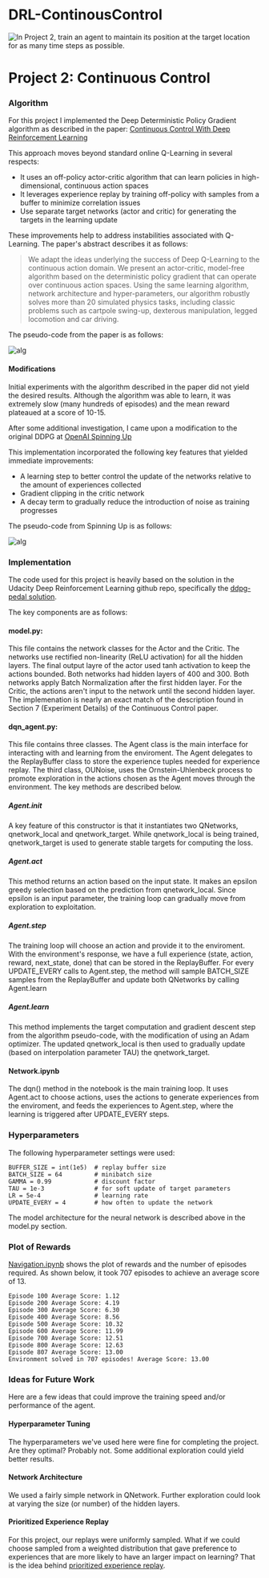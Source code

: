 # DRL-ContinousControl

[//]: # (Image References)

![In Project 2, train an agent to maintain its position at the target location for as many time steps as possible.](./reacher.gif)


# Project 2: Continuous Control

### Algorithm

For this project I implemented the Deep Deterministic Policy Gradient algorithm as described in the paper: [Continuous Control With Deep Reinforcement Learning](https://arxiv.org/abs/1509.02971)

This approach moves beyond standard online Q-Learning in several respects:
* It uses an off-policy actor-critic algorithm that can learn policies in high-dimensional, continuous action spaces
* It leverages experience replay by training off-policy with samples from a buffer to minimize correlation issues
* Use separate target networks (actor and critic) for generating the targets in the learning update

These improvements help to address instabilities associated with Q-Learning.  The paper's abstract describes it as follows:

> We adapt the ideas underlying the success of Deep Q-Learning to the continuous
> action domain. We present an actor-critic, model-free algorithm based on the deterministic 
> policy gradient that can operate over continuous action spaces. Using
> the same learning algorithm, network architecture and hyper-parameters, our algorithm robustly 
> solves more than 20 simulated physics tasks, including classic problems such as 
> cartpole swing-up, dexterous manipulation, legged locomotion and car driving.

The pseudo-code from the paper is as follows:

![alg](DDPG-Alg.png)

#### Modifications

Initial experiments with the algorithm described in the paper did not yield the desired results.  Although the algorithm was able to learn, it was extremely slow (many hundreds of episodes) and the mean reward plateaued at a score of 10-15.  

After some additional investigation, I came upon a modification to the original DDPG at [OpenAI Spinning Up](https://spinningup.openai.com/en/latest/algorithms/ddpg.html)

This implementation incorporated the following key features that yielded immediate improvements:
* A learning step to better control the update of the networks relative to the amount of experiences collected
* Gradient clipping in the critic network
* A decay term to gradually reduce the introduction of noise as training progresses

The pseudo-code from Spinning Up is as follows:

![alg](SpinningUp-Alg.png)




### Implementation

The code used for this project is heavily based on the solution in the Udacity Deep Reinforcement Learning github repo, specifically the [ddpg-pedal solution](https://github.com/udacity/deep-reinforcement-learning/tree/master/ddpg-bipedal).

The key components are as follows:

#### model.py:  
This file contains the network classes for the Actor and the Critic.  The networks use rectified non-linearity (ReLU activation) for all the hidden layers.  The final output layre of the actor used tanh activation to keep the actions bounded.  Both networks had hidden layers of 400 and 300.  Both networks apply Batch Normalization after the first hidden layer.  For the Critic, the actions aren't input to the network until the second hidden layer.  The implemenation is nearly an exact match of the description found in Section 7 (Experiment Details) of the Continuous Control paper.

#### dqn_agent.py:
This file contains three classes.  The Agent class is the main interface for interacting with and learning from the enviroment.  The Agent delegates to the ReplayBuffer class to store the experience tuples needed for experience replay.  The third class, OUNoise, uses the Ornstein-Uhlenbeck process to promote exploration in the actions chosen as the Agent moves through the environment.  The key methods are described below.
##### Agent.__init__
A key feature of this constructor is that it instantiates two QNetworks, qnetwork_local and qnetwork_target.  While qnetwork_local is being trained, qnetwork_target is used to generate stable targets for computing the loss.
##### Agent.act
This method returns an action based on the input state.  It makes an epsilon greedy selection based on the prediction from qnetwork_local.  Since epsilon is an input parameter, the training loop can gradually move from exploration to exploitation.
##### Agent.step
The training loop will choose an action and provide it to the enviroment.  With the environment's response, we have a full experience (state, action, reward, next_state, done) that can be stored in the ReplayBuffer.  For every UPDATE_EVERY calls to Agent.step, the method will sample BATCH_SIZE samples from the ReplayBuffer and update both QNetworks by calling Agent.learn
##### Agent.learn
This method implements the target computation and gradient descent step from the algorithm pseudo-code, with the modification of using an Adam optimizer.  The updated qnetwork_local is then used to gradually update (based on interpolation parameter TAU) the qnetwork_target.
#### Network.ipynb
The dqn() method in the notebook is the main training loop.  It uses Agent.act to choose actions, uses the actions to generate experiences from the enviroment, and feeds the experiences to Agent.step, where the learning is triggered after UPDATE_EVERY steps.
### Hyperparameters
The following hyperparameter settings were used:
```
BUFFER_SIZE = int(1e5)  # replay buffer size
BATCH_SIZE = 64         # minibatch size
GAMMA = 0.99            # discount factor
TAU = 1e-3              # for soft update of target parameters
LR = 5e-4               # learning rate 
UPDATE_EVERY = 4        # how often to update the network
```
The model architecture for the neural network is described above in the model.py section.

### Plot of Rewards
[Navigation.ipynb](https://github.com/stevenapsel/DRL-Navigation/blob/main/Navigation.ipynb) shows the plot of rewards and the number of episodes required.  As shown below, it took 707 episodes to achieve an average score of 13.
```
Episode 100	Average Score: 1.12
Episode 200	Average Score: 4.19
Episode 300	Average Score: 6.30
Episode 400	Average Score: 8.56
Episode 500	Average Score: 10.32
Episode 600	Average Score: 11.99
Episode 700	Average Score: 12.51
Episode 800	Average Score: 12.63
Episode 807	Average Score: 13.00
Environment solved in 707 episodes!	Average Score: 13.00
```

### Ideas for Future Work
Here are a few ideas that could improve the training speed and/or performance of the agent.
#### Hyperparameter Tuning
The hyperparameters we've used here were fine for completing the project.  Are they optimal?  Probably not.  Some additional exploration could yield better results.
#### Network Architecture
We used a fairly simple network in QNetwork.  Further exploration could look at varying the size (or number) of the hidden layers.
#### Prioritized Experience Replay
For this project, our replays were uniformly sampled.  What if we could choose sampled from a weighted distribution that gave preference to experiences that are more likely to have an larger impact on learning?  That is the idea behind [prioritized experience replay](https://arxiv.org/abs/1511.05952).
